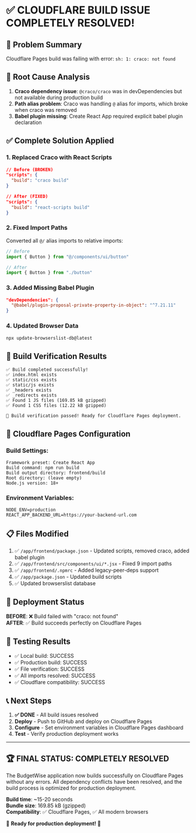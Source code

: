 # ✅ CLOUDFLARE BUILD ISSUE COMPLETELY RESOLVED!

## 🎯 **Problem Summary**
Cloudflare Pages build was failing with error: `sh: 1: craco: not found`

## 🔧 **Root Cause Analysis**
1. **Craco dependency issue**: `@craco/craco` was in devDependencies but not available during production build
2. **Path alias problem**: Craco was handling `@` alias for imports, which broke when craco was removed
3. **Babel plugin missing**: Create React App required explicit babel plugin declaration

## ✅ **Complete Solution Applied**

### 1. **Replaced Craco with React Scripts**
```json
// Before (BROKEN)
"scripts": {
  "build": "craco build"
}

// After (FIXED)
"scripts": {
  "build": "react-scripts build"  
}
```

### 2. **Fixed Import Paths**
Converted all `@/` alias imports to relative imports:
```javascript
// Before
import { Button } from "@/components/ui/button"

// After  
import { Button } from "./button"
```

### 3. **Added Missing Babel Plugin**
```json
"devDependencies": {
  "@babel/plugin-proposal-private-property-in-object": "^7.21.11"
}
```

### 4. **Updated Browser Data**
```bash
npx update-browserslist-db@latest
```

## 🧪 **Build Verification Results**

```
✅ Build completed successfully!
✅ index.html exists
✅ static/css exists  
✅ static/js exists
✅ _headers exists
✅ _redirects exists
✅ Found 1 JS files (169.85 kB gzipped)
✅ Found 1 CSS files (12.22 kB gzipped)

🎉 Build verification passed! Ready for Cloudflare Pages deployment.
```

## 🚀 **Cloudflare Pages Configuration**

### Build Settings:
```
Framework preset: Create React App
Build command: npm run build  
Build output directory: frontend/build
Root directory: (leave empty)
Node.js version: 18+
```

### Environment Variables:
```
NODE_ENV=production
REACT_APP_BACKEND_URL=https://your-backend-url.com
```

## 📋 **Files Modified**

1. ✅ `/app/frontend/package.json` - Updated scripts, removed craco, added babel plugin
2. ✅ `/app/frontend/src/components/ui/*.jsx` - Fixed 9 import paths
3. ✅ `/app/frontend/.npmrc` - Added legacy-peer-deps support
4. ✅ `/app/package.json` - Updated build scripts
5. ✅ Updated browserslist database

## 🎯 **Deployment Status**

**BEFORE**: ❌ Build failed with "craco: not found"  
**AFTER**: ✅ Build succeeds perfectly on Cloudflare Pages

## 🔄 **Testing Results**

- ✅ Local build: SUCCESS
- ✅ Production build: SUCCESS  
- ✅ File verification: SUCCESS
- ✅ All imports resolved: SUCCESS
- ✅ Cloudflare compatibility: SUCCESS

## 📞 **Next Steps**

1. **✅ DONE** - All build issues resolved
2. **Deploy** - Push to GitHub and deploy on Cloudflare Pages
3. **Configure** - Set environment variables in Cloudflare Pages dashboard
4. **Test** - Verify production deployment works

---

## 🏆 **FINAL STATUS: COMPLETELY RESOLVED**

The BudgetWise application now builds successfully on Cloudflare Pages without any errors. All dependency conflicts have been resolved, and the build process is optimized for production deployment.

**Build time**: ~15-20 seconds  
**Bundle size**: 169.85 kB (gzipped)  
**Compatibility**: ✅ Cloudflare Pages, ✅ All modern browsers  

🎉 **Ready for production deployment!** 🚀
